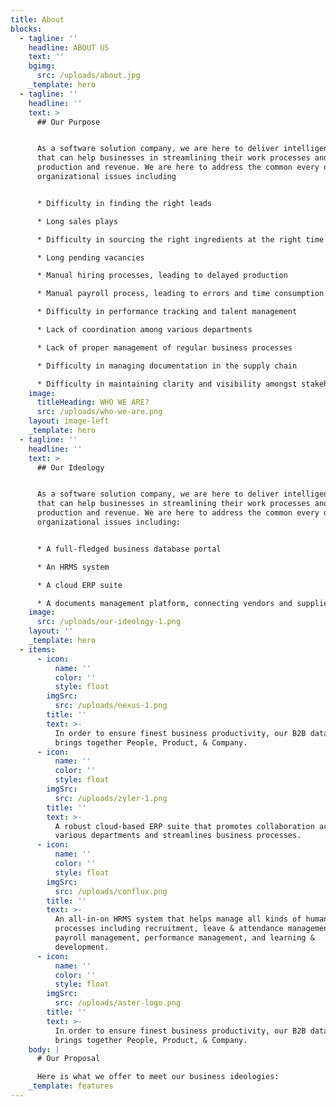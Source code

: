 ```yaml
---
title: About
blocks:
  - tagline: ''
    headline: ABOUT US
    text: ''
    bgimg:
      src: /uploads/about.jpg
    _template: hero
  - tagline: ''
    headline: ''
    text: >
      ## Our Purpose


      As a software solution company, we are here to deliver intelligent systems
      that can help businesses in streamlining their work processes and scale up
      production and revenue. We are here to address the common every day
      organizational issues including


      * Difficulty in finding the right leads

      * Long sales plays

      * Difficulty in sourcing the right ingredients at the right time

      * Long pending vacancies

      * Manual hiring processes, leading to delayed production

      * Manual payroll process, leading to errors and time consumption

      * Difficulty in performance tracking and talent management

      * Lack of coordination among various departments

      * Lack of proper management of regular business processes

      * Difficulty in managing documentation in the supply chain

      * Difficulty in maintaining clarity and visibility amongst stakeholders
    image:
      titleHeading: WHO WE ARE?
      src: /uploads/who-we-are.png
    layout: image-left
    _template: hero
  - tagline: ''
    headline: ''
    text: >
      ## Our Ideology


      As a software solution company, we are here to deliver intelligent systems
      that can help businesses in streamlining their work processes and scale up
      production and revenue. We are here to address the common every day
      organizational issues including:


      * A full-fledged business database portal

      * An HRMS system

      * A cloud ERP suite

      * A documents management platform, connecting vendors and suppliers
    image:
      src: /uploads/our-ideology-1.png
    layout: ''
    _template: hero
  - items:
      - icon:
          name: ''
          color: ''
          style: float
        imgSrc:
          src: /uploads/nexus-1.png
        title: ''
        text: >-
          In order to ensure finest business productivity, our B2B database
          brings together People, Product, & Company.
      - icon:
          name: ''
          color: ''
          style: float
        imgSrc:
          src: /uploads/zyler-1.png
        title: ''
        text: >-
          A robust cloud-based ERP suite that promotes collaboration across
          various departments and streamlines business processes.
      - icon:
          name: ''
          color: ''
          style: float
        imgSrc:
          src: /uploads/conflux.png
        title: ''
        text: >-
          An all-in-on HRMS system that helps manage all kinds of human resource
          processes including recruitment, leave & attendance management,
          payroll management, performance management, and learning &
          development.
      - icon:
          name: ''
          color: ''
          style: float
        imgSrc:
          src: /uploads/aster-logo.png
        title: ''
        text: >-
          In order to ensure finest business productivity, our B2B database
          brings together People, Product, & Company.
    body: |
      # Our Proposal

      Here is what we offer to meet our business ideologies:
    _template: features
---
```


